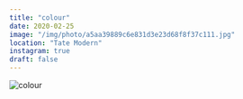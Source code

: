 ```yaml
---
title: "colour"
date: 2020-02-25
image: "/img/photo/a5aa39889c6e831d3e23d68f8f37c111.jpg"
location: "Tate Modern"
instagram: true
draft: false
---
```


![colour](/img/photo/a5aa39889c6e831d3e23d68f8f37c111.jpg)
